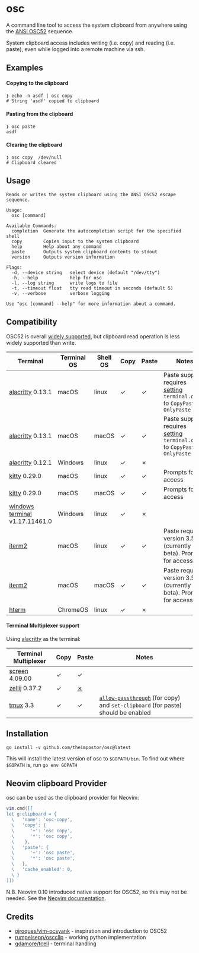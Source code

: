 # osc
A command line tool to access the system clipboard from anywhere using the [ANSI OSC52](https://invisible-island.net/xterm/ctlseqs/ctlseqs.html#h3-Operating-System-Commands) sequence.

System clipboard access includes writing (i.e. copy) and reading (i.e. paste), even while logged into a remote machine via ssh.

## Examples

#### Copying to the clipboard

```
❯ echo -n asdf | osc copy
# String 'asdf' copied to clipboard
```

#### Pasting from the clipboard

```
❯ osc paste
asdf
```

#### Clearing the clipboard

```
❯ osc copy  /dev/null
# Clipboard cleared
```

## Usage

```
Reads or writes the system clipboard using the ANSI OSC52 escape sequence.

Usage:
  osc [command]

Available Commands:
  completion  Generate the autocompletion script for the specified shell
  copy        Copies input to the system clipboard
  help        Help about any command
  paste       Outputs system clipboard contents to stdout
  version     Outputs version information

Flags:
  -d, --device string   select device (default "/dev/tty")
  -h, --help            help for osc
  -l, --log string      write logs to file
  -t, --timeout float   tty read timeout in seconds (default 5)
  -v, --verbose         verbose logging

Use "osc [command] --help" for more information about a command.
```

## Compatibility

OSC52 is overall [widely supported](https://github.com/ojroques/vim-oscyank/blob/main/README.md#vim-oscyank), but clipboard read operation is less widely supported than write.

Terminal | Terminal OS | Shell OS | Copy | Paste | Notes
---      | ---         | ---      | ---  | ---   | ---
[alacritty](https://github.com/alacritty/alacritty) 0.13.1 | macOS | linux | &check; | &check; | Paste support requires [setting](https://alacritty.org/config-alacritty.html) `terminal.osc52` to `CopyPaste` or `OnlyPaste`
[alacritty](https://github.com/alacritty/alacritty) 0.13.1 | macOS | macOS | &check; | &check; | Paste support requires [setting](https://alacritty.org/config-alacritty.html) `terminal.osc52` to `CopyPaste` or `OnlyPaste`
[alacritty](https://github.com/alacritty/alacritty) 0.12.1 | Windows | linux | &check; | &cross; |
[kitty](https://github.com/kovidgoyal/kitty) 0.29.0 | macOS | linux | &check; | &check; | Prompts for access
[kitty](https://github.com/kovidgoyal/kitty) 0.29.0 | macOS | macOS | &check; | &check; | Prompts for access
[windows terminal](https://github.com/microsoft/terminal) v1.17.11461.0 | Windows | linux | &check; | &cross; |
[iterm2](https://iterm2.com/) | macOS | linux | &check; | &check; | Paste requires version 3.5.0 (currently beta). Prompts for access.
[iterm2](https://iterm2.com/) | macOS | macOS | &check; | &check; | Paste requires version 3.5.0 (currently beta). Prompts for access.
[hterm](https://chrome.google.com/webstore/detail/secure-shell/iodihamcpbpeioajjeobimgagajmlibd) | ChromeOS | linux | &check; | &cross; |

#### Terminal Multiplexer support

Using [alacritty](https://github.com/alacritty/alacritty) as the terminal:

Terminal Multiplexer | Copy | Paste | Notes
---                  | ---  | ---   | ---
[screen](https://www.gnu.org/software/screen/) 4.09.00 | &check; | &check; |
[zellij](https://zellij.dev/) 0.37.2 | &check; | [&cross;](https://github.com/zellij-org/zellij/issues/2647) |
[tmux](https://github.com/tmux/tmux) 3.3 | &check; | &check; | [`allow-passthrough`](https://github.com/tmux/tmux/wiki/FAQ#what-is-the-passthrough-escape-sequence-and-how-do-i-use-it) (for copy) and `set-clipboard` (for paste) should be enabled

## Installation

```
go install -v github.com/theimpostor/osc@latest
```

This will install the latest version of osc to `$GOPATH/bin`. To find out where `$GOPATH` is, run `go env GOPATH`

## Neovim clipboard Provider

osc can be used as the clipboard provider for Neovim:

```lua
vim.cmd([[
let g:clipboard = {
  \   'name': 'osc-copy',
  \   'copy': {
  \      '+': 'osc copy',
  \      '*': 'osc copy',
  \    },
  \   'paste': {
  \      '+': 'osc paste',
  \      '*': 'osc paste',
  \   },
  \   'cache_enabled': 0,
  \ }
]])
```

N.B. Neovim 0.10 introduced native support for OSC52, so this may not be needed. See the [Neovim documentation](https://neovim.io/doc/user/provider.html#clipboard-osc52).

## Credits
-  [ojroques/vim-ocsyank](https://github.com/ojroques/vim-oscyank) - inspiration and introduction to OSC52
-  [rumpelsepp/oscclip](https://github.com/rumpelsepp/oscclip) - working python implementation
-  [gdamore/tcell](https://github.com/gdamore/tcell) - terminal handling
